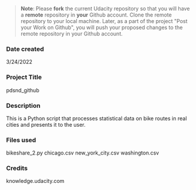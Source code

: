 >**Note**: Please **fork** the current Udacity repository so that you will have a **remote** repository in **your** Github account. Clone the remote repository to your local machine. Later, as a part of the project "Post your Work on Github", you will push your proposed changes to the remote repository in your Github account.

### Date created
3/24/2022

### Project Title
pdsnd_github

### Description
This is a Python script that processes statistical data on bike routes in real cities and presents it to the user.

### Files used
bikeshare_2.py
chicago.csv
new_york_city.csv
washington.csv

### Credits
knowledge.udacity.com

